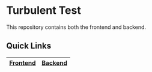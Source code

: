 # Turbulent Test

This repository contains both the frontend and backend.

## Quick Links
[Frontend](https://github.com/MathieuGermain/turbulent-test/tree/master/frontend-app) | [Backend](https://github.com/MathieuGermain/turbulent-test/tree/master/backend-app)
|---|---|
